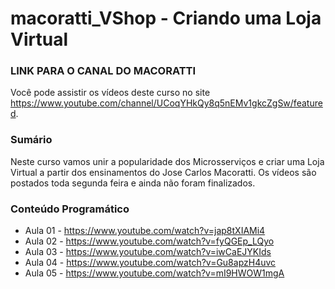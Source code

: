 # macoratti_VShop - Criando uma Loja Virtual

### LINK PARA O CANAL DO MACORATTI
Você pode assistir os vídeos deste curso no site https://www.youtube.com/channel/UCoqYHkQy8q5nEMv1gkcZgSw/featured.

### Sumário
Neste curso vamos unir a popularidade dos Microsserviços e criar uma Loja Virtual a partir dos ensinamentos do Jose Carlos Macoratti. Os vídeos são postados toda segunda feira e ainda não foram finalizados.

### Conteúdo Programático
* Aula 01 - https://www.youtube.com/watch?v=jap8tXIAMi4
* Aula 02 - https://www.youtube.com/watch?v=fyQGEp_LQyo
* Aula 03 - https://www.youtube.com/watch?v=iwCaEJYKIds
* Aula 04 - https://www.youtube.com/watch?v=Gu8apzH4uvc
* Aula 05 - https://www.youtube.com/watch?v=mI9HWOW1mgA
